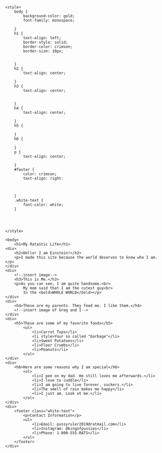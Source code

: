<html>

	<style>
		body {
			background-color: gold;
			font-family: monospace;

		}
		h1 {
			text-align: left;
			border-style: solid;
			border-color: crimson;
			border-size: 10px;


		}
		h2 {
			text-align: center;

		}
		h3 {
			text-align: center;


		}
		h4 {
			text-align: center;

		}
		h5 {

		}
		h6 {

		}
		p {
			text-align: center;

		}
		#footer {
			color: crimson;
			text-align: right:
			


		}
		.white-text {
			font-color: white;
		}




	</style>
	
	<body>
		<h1>My Ratastic Life</h1>
	<div>
		<h2>Hello! I am Einstein!</h2>
		<p>I made this site because the world deserves to know who I am.</p>
	</div>
	<div>
		<!--insert image-->
		<h3>This is Me.</h3>
		<p>As you can see, I am quite handsome.<br>
			My mom said that I am the cutest guy<br>
			In the <bold>WHOLE WORLD</bold></p>
	</div>
	<div>
		<h4>These are my parents. They feed me. I like them.</h4>
		<!--insert image of Greg and I-->
	</div>
	<div>
		<h5>These are some of my favorite foods</h5>
			<ul>
				<li>Carrot Tops</li>
				<li style>Your so called "Garbage"</li>
				<li>Sweet Potatoes</li>
				<li>Floor Crumbs</li>
				<li>Peanuts</li>
			</ul>
	</div>
	<div>
		<h6>Here are some reasons why I am special</h6>
			<ol>
				<li>I pee on my dad. He still loves me afterwards.</li>
				<li>I love to cuddle</li>
				<li>I am going to live forever, suckers.</li>
				<li>The smell of rain makes me happy</li>
				<li>I just am. Look at me.</li>
			</ol>
	</div>
	<div>
		<footer class="white-text">
			<p>Contact Information</p>
			<ul>
				<li>Email: pussyruler2019@ratmail.com</li>
				<li>Instagram: @kingofpussies</li>
				<li>Phone: 1-800-555-RATS</li>
			</ul>
		</footer>
	</div>
</body>
</html>



















